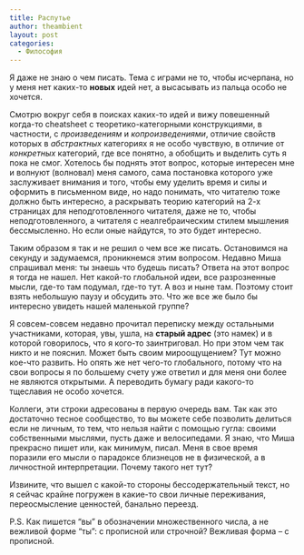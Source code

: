 ```yaml
---
title: Распутье
author: theambient
layout: post
categories:
  - Философия
---
```

Я даже не знаю о чем писать. Тема с играми не то, чтобы исчерпана, но у меня нет каких-то **новых** идей нет, а высасывать из пальца особо не хочется.

Смотрю вокруг себя в поисках каких-то идей и вижу повешенный когда-то cheatsheet c теоретико-категорными конструкциями, в частности, с *произведениям* 
и *копроизведениями*, отличие свойств которых в *абстрактных* категориях я не особо чувствую, в отличие от *конкретных* категорий, где все понятно, а обобщить и выделить суть я пока не смог. Хотелось бы поднять этот вопрос, которые интересен мне и волнуют (волновал) меня самого, сама постановка которого уже заслуживает внимания и того, чтобы ему уделить время и силы и оформить в письменном виде, но надо понимать, что читателю тоже должно быть интересно, а раскрывать теорию категорий на 2-х страницах для неподготовленного читателя, даже не то, чтобы неподготовленного, а читателя с неалгебраическим стилем мышления бессмысленно. Но если оные найдутся, то это будет интересно.

Таким образом я так и не решил о чем все же писать. Остановимся на секунду и задумаемся, проникнемся этим вопросом. Недавно Миша спрашивал меня: ты знаешь что будешь писать? Ответа на этот вопрос я тогда не нашел. Нет какой-то глобальной идеи, все разрозненные мысли, где-то там подумал, где-то тут. А воз и ныне там. Поэтому стоит взять небольшую паузу и обсудить это. Что же все же было бы интересно увидеть нашей маленькой группе?

Я совсем-совсем недавно прочитал переписку между остальными участниками, которая, увы, ушла, на **старый адрес** (это намек) и в которой говорилось, 
что я кого-то заинтриговал. Но при этом чем так никто и не пояснил. Может быть своим мироощущением? Тут можно кое-что развить. Но опять же нет чего-то глобального, потому что на свои вопросы я по большему счету уже ответил и для меня они более не являются открытыми. А переводить бумагу ради какого-то тщеславия не особо хочется.

Коллеги, эти строки адресованы в первую очередь вам. Так как это достаточно тесное сообщество, то вы можете себе позволить делиться если не личным, то тем, что нельзя найти с помощью гугла: своими собственными мыслями, пусть даже и велосипедами. Я знаю, что Миша прекрасно пишет или, как минимум, писал. Меня в свое время поразили его мысли о парадоксе близнецов не в физической, а в личностной интерпретации. Почему такого нет тут?

Извините, что вышел с какой-то стороны бессодержательный текст, но я сейчас крайне погружен в какие-то свои личные переживания, переосмысление ценностей, банально переезд.

P.S. Как пишется &#8220;вы&#8221; в обозначении множественного числа, а не вежливой форме &#8220;ты&#8221;: с прописной или строчной? Вежливая форма &#8211; с прописной.